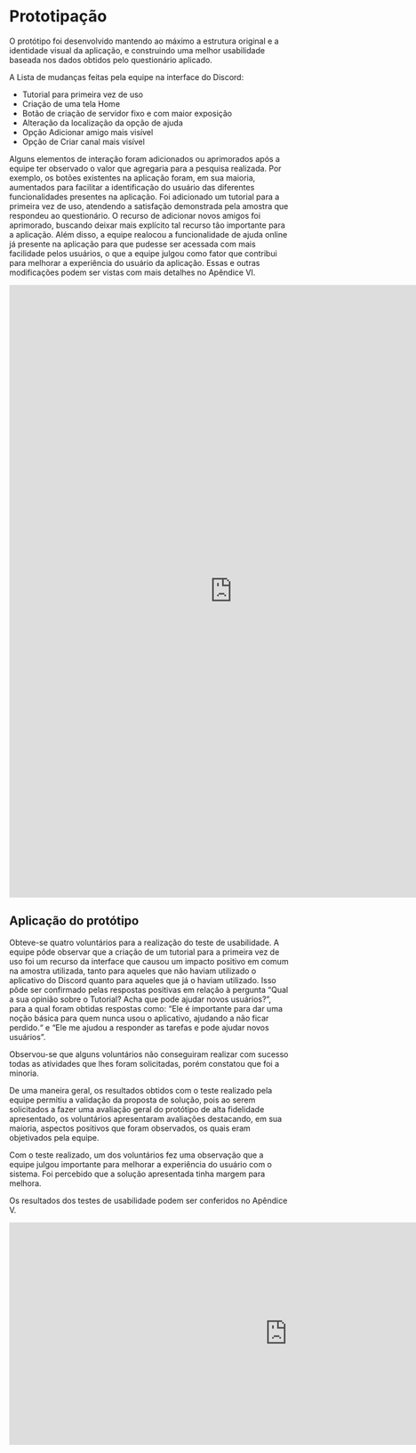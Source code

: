 # Prototipação
O protótipo foi desenvolvido mantendo ao máximo a estrutura original e a identidade visual da aplicação, e construindo uma melhor usabilidade baseada nos dados obtidos pelo questionário aplicado.  

A Lista de mudanças feitas pela equipe na interface do Discord:
- Tutorial para primeira vez de uso
- Criação de uma tela Home
- Botão de criação de servidor fixo e com maior exposição
- Alteração da localização da opção de ajuda
- Opção Adicionar amigo mais visível
- Opção de Criar canal mais visível

Alguns elementos de interação foram adicionados ou aprimorados após a equipe ter observado o valor que agregaria para a pesquisa realizada. Por exemplo, os botões existentes na aplicação foram, em sua maioria, aumentados para facilitar a identificação do usuário das diferentes funcionalidades presentes na aplicação. Foi adicionado um tutorial para a primeira vez de uso, atendendo a satisfação demonstrada pela amostra que respondeu ao questionário. O recurso de adicionar novos amigos foi aprimorado, buscando deixar mais explícito tal recurso tão importante para a aplicação. Além disso, a equipe realocou a funcionalidade de ajuda online já presente na aplicação para que pudesse ser acessada com mais facilidade pelos usuários, o que a equipe julgou como fator que contribui para melhorar a experiência do usuário da aplicação. Essas e outras modificações podem ser vistas com mais detalhes no Apêndice VI.  

<iframe style="border: 1px solid rgba(0, 0, 0, 0.1);" width="800" height="1100" src="https://www.figma.com/embed?embed_host=share&url=https%3A%2F%2Fwww.figma.com%2Fproto%2FL3CS69AagJ1g7O0KWCekNI%2FProjeto%3Fnode-id%3D147%253A3399%26scaling%3Dmin-zoom" allowfullscreen></iframe>

## Aplicação do protótipo
Obteve-se quatro voluntários para a realização do teste de usabilidade. A equipe pôde observar que a criação de um tutorial para a primeira vez de uso foi um recurso da interface que causou um impacto positivo em comum na amostra utilizada, tanto para aqueles que não haviam utilizado o aplicativo do Discord quanto para aqueles que já o haviam utilizado. Isso pôde ser confirmado pelas respostas positivas em relação à pergunta “Qual a sua opinião sobre o Tutorial? Acha que pode ajudar novos usuários?”, para a qual foram obtidas respostas como: “Ele é importante para dar uma noção básica para quem nunca usou o aplicativo, ajudando a não ficar perdido.“ e “Ele me ajudou a responder as tarefas e pode ajudar novos usuários”.  

Observou-se que alguns voluntários não conseguiram realizar com sucesso todas as atividades que lhes foram solicitadas, porém constatou que foi a minoria.  

De uma maneira geral, os resultados obtidos com o teste realizado pela equipe permitiu a validação da proposta de solução, pois ao serem solicitados a fazer uma avaliação geral do protótipo de alta fidelidade apresentado, os voluntários apresentaram avaliações destacando, em sua maioria, aspectos positivos que foram observados, os quais eram objetivados pela equipe.  

Com o teste realizado, um dos voluntários fez uma observação que a equipe julgou importante para melhorar a experiência do usuário com o sistema. Foi percebido que a solução apresentada tinha margem para melhora.  

Os resultados dos testes de usabilidade podem ser conferidos no Apêndice V.  

<iframe width="1000" height="400" src="https://www.youtube.com/embed/8X8tz8bK3so" title="YouTube video player" frameborder="0" allow="accelerometer; autoplay; clipboard-write; encrypted-media; gyroscope; picture-in-picture" allowfullscreen></iframe>